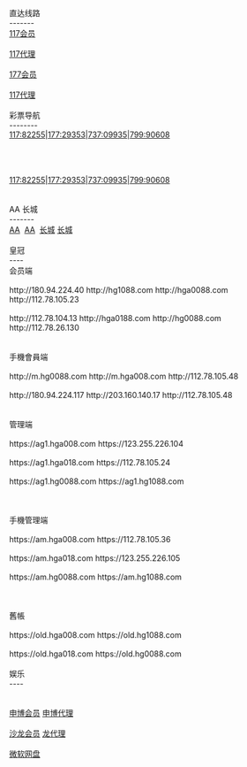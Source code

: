 
<p>直达线路<br>
-------<br>
<a target="_blank" href="http://52.69.233.115:7211/jini32990f/user/login.html">
117会员</a><br>
<br>
<a href="http://52.69.233.115:7211/jini32990a/account/login.html">117代理</a><br>
<br>
<a href="http://52.69.233.115:7219/msrtp53818f/user/login.html">177会员</a><br>
<br>
<a href="http://52.69.233.115:7219/msrtp53818a/account/login.html">117代理</a><br>
<br>
彩票导航 <br>
--------<br>
<a href="http://1.bb5522.ws">117:82255</a>|<a href="http://2.bb5522.ws">177:29353</a>|<a href="http://3.bb5522.ws">737:09935</a>|<a href="http://5.bb5522.ws">799:90608</a><br>
<br>
&nbsp;&nbsp; </p>
<p><br>
<a href="http://1.bb6688.ws">117:82255</a>|<a href="http://2.bb5522.ws">177:29353</a>|<a href="http://3.bb5522.ws">737:09935</a>|<a href="http://5.bb5522.ws">799:90608</a><br>
&nbsp;&nbsp; <br>
<br>
AA 长城<br>
-------<br>
<a href="http://cc59.net">AA</a>&nbsp; <a href="http://aa138.net">AA</a>&nbsp;
<a href="http://ctb988.net">长城</a> <a href="http://ctb988.com">长城</a><br>
<br>
皇冠<br>
----<br>
会员端<br>
<br>
http://180.94.224.40 http://hg1088.com http://hga0088.com http://112.78.105.23
<br>
<br>
http://112.78.104.13 http://hga0188.com http://hg0088.com http://112.78.26.130<br>
<br>
<br>
手機會員端<br>
<br>
http://m.hg0088.com http://m.hga008.com http://112.78.105.48<br>
<br>
http://180.94.224.117 http://203.160.140.17 http://112.78.105.48 <br>
<br>
<br>
管理端<br>
<br>
https://ag1.hga008.com https://123.255.226.104<br>
<br>
https://ag1.hga018.com https://112.78.105.24<br>
<br>
https://ag1.hg0088.com https://ag1.hg1088.com<br>
<br>
<br>
<br>
手機管理端<br>
<br>
https://am.hga008.com https://112.78.105.36<br>
<br>
https://am.hga018.com https://123.255.226.105<br>
<br>
https://am.hg0088.com https://am.hg1088.com<br>
<br>
<br>
<br>
舊帳<br>
<br>
https://old.hga008.com https://old.hg1088.com<br>
<br>
https://old.hga018.com https://old.hg0088.com<br>
<br>
娱乐<br>
----<br>
<br>
<br>
<a href="http://msc11.com">申博会员</a> <a href="http://msc11.net">申博代理</a><br>
<br>
<a href="http://sa36.com">沙龙会员</a> <a href="http://sa36.net">龙代理</a><br>
<br>
<a href="https://onedrive.live.com/redir?resid=F5B0090663FEEADA!742">微软网盘</a><br>
<br>
　</p>

